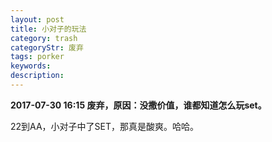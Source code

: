 ```yaml
---
layout: post
title: 小对子的玩法
category: trash
categoryStr: 废弃
tags: porker
keywords: 
description: 
---
```


**2017-07-30 16:15 废弃，原因：没撒价值，谁都知道怎么玩set。**

22到AA，小对子中了SET，那真是酸爽。哈哈。

<p>

<a class="fancybox-buttons" data-fancybox-group="button" href="http://7xtttt.com1.z0.glb.clouddn.com/2016-05-14-Small-Pocket-1.png"><img src="http://7xtttt.com1.z0.glb.clouddn.com/porkerbg.jpg" alt="" hidden/></a>

<a class="fancybox-buttons" data-fancybox-group="button" href="http://7xtttt.com1.z0.glb.clouddn.com/2016-05-14-Small-Pocket-2.png"></a>

<a class="fancybox-buttons" data-fancybox-group="button" href="http://7xtttt.com1.z0.glb.clouddn.com/2016-05-14-Small-Pocket-3.png"></a>

<a class="fancybox-buttons" data-fancybox-group="button" href="http://7xtttt.com1.z0.glb.clouddn.com/2016-05-14-Small-Pocket-4.png"></a>

</p>






